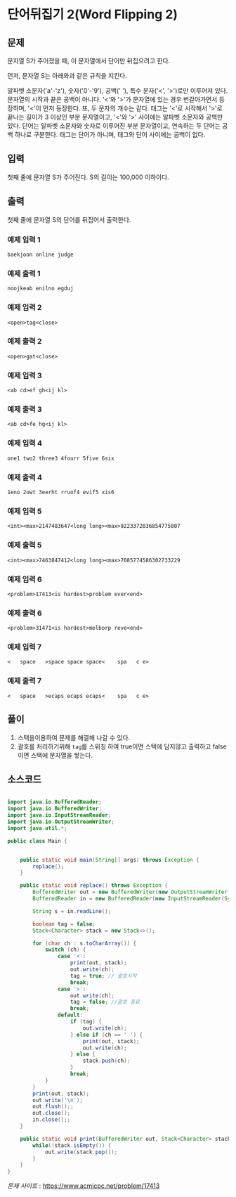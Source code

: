 

# 단어뒤집기 2(Word Flipping 2)


## 문제

문자열 S가 주어졌을 때, 이 문자열에서 단어만 뒤집으려고 한다.

먼저, 문자열 S는 아래와과 같은 규칙을 지킨다.

알파벳 소문자('a'-'z'), 숫자('0'-'9'), 공백(' '), 특수 문자('<', '>')로만 이루어져 있다.
문자열의 시작과 끝은 공백이 아니다.
'<'와 '>'가 문자열에 있는 경우 번갈아가면서 등장하며, '<'이 먼저 등장한다. 또, 두 문자의 개수는 같다.
태그는 '<'로 시작해서 '>'로 끝나는 길이가 3 이상인 부분 문자열이고, '<'와 '>' 사이에는 알파벳 소문자와 공백만 있다. 단어는 알파벳 소문자와 숫자로 이루어진 부분 문자열이고, 연속하는 두 단어는 공백 하나로 구분한다. 태그는 단어가 아니며, 태그와 단어 사이에는 공백이 없다.

## 입력

첫째 줄에 문자열 S가 주어진다. S의 길이는 100,000 이하이다.

## 출력

첫째 줄에 문자열 S의 단어를 뒤집어서 출력한다.

### 예제 입력 1

```
baekjoon online judge
```

### 예제 출력 1 

```
noojkeab enilno egduj
```

### 예제 입력 2 

```
<open>tag<close>
```

### 예제 출력 2 

```
<open>gat<close>
```

### 예제 입력 3 

```
<ab cd>ef gh<ij kl>
```

### 예제 출력 3 

```
<ab cd>fe hg<ij kl>
```

### 예제 입력 4 

```
one1 two2 three3 4fourr 5five 6six
```

### 예제 출력 4 

```
1eno 2owt 3eerht rruof4 evif5 xis6
```

### 예제 입력 5 

```
<int><max>2147483647<long long><max>9223372036854775807
```

### 예제 출력 5 

```
<int><max>7463847412<long long><max>7085774586302733229
```

### 예제 입력 6 

```
<problem>17413<is hardest>problem ever<end>
```

### 예제 출력 6 

```
<problem>31471<is hardest>melborp reve<end>
```

### 예제 입력 7 

```
<   space   >space space space<    spa   c e>
```

### 예제 출력 7 

```
<   space   >ecaps ecaps ecaps<    spa   c e>
```

## 풀이

1. 스택을이용하여 문제를 해결해 나갈 수 있다.
2. 괄호를 처리하기위해 `tag`를 스위칭 하여 true이면 스택에 담지않고 출력하고 false 이면 스택에 문자열을 쌓는다.


## 소스코드

```java

import java.io.BufferedReader;
import java.io.BufferedWriter;
import java.io.InputStreamReader;
import java.io.OutputStreamWriter;
import java.util.*;

public class Main {


    public static void main(String[] args) throws Exception {
        replace();
    }

    public static void replace() throws Exception {
        BufferedWriter out = new BufferedWriter(new OutputStreamWriter(System.out));
        BufferedReader in = new BufferedReader(new InputStreamReader(System.in));

        String s = in.readLine();

        boolean tag = false;
        Stack<Character> stack = new Stack<>();

        for (char ch : s.toCharArray()) {
            switch (ch) {
                case '<':
                    print(out, stack);
                    out.write(ch);
                    tag = true; // 괄호시작
                    break;
                case '>':
                    out.write(ch);
                    tag = false; //괄호 종료
                    break;
                default:
                    if (tag) {
                        out.write(ch);
                    } else if (ch == ' ') {
                        print(out, stack);
                        out.write(ch);
                    } else {
                        stack.push(ch);
                    }
                    break;
            }
        }
        print(out, stack);
        out.write('\n');
        out.flush();;
        out.close();
        in.close();;
    }

    public static void print(BufferedWriter out, Stack<Character> stack) throws Exception {
        while(!stack.isEmpty()) {
            out.write(stack.pop());
        }
    }
}
```

*문제 사이트* : https://www.acmicpc.net/problem/17413